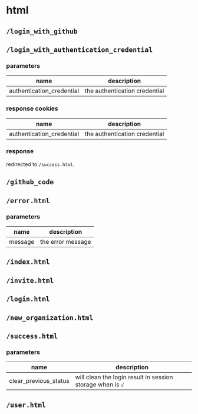 # html

## `/login_with_github`

## `/login_with_authentication_credential`

### parameters

name | description
--- | ---
authentication_credential | the authentication credential

### response cookies

name | description
--- | ---
authentication_credential | the authentication credential

### response

redirected to `/success.html`.

## `/github_code`

## `/error.html`

### parameters

name | description
--- | ---
message | the error message

## `/index.html`

## `/invite.html`

## `/login.html`

## `/new_organization.html`

## `/success.html`

### parameters

name | description
--- | ---
clear_previous_status | will clean the login result in session storage when is `√`

## `/user.html`
